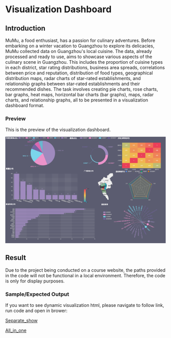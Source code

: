 # Visualization Dashboard

## Introduction

MuMu, a food enthusiast, has a passion for culinary adventures. Before embarking on a winter vacation to Guangzhou to explore its delicacies, MuMu collected data on Guangzhou's local cuisine. The data, already processed and ready to use, aims to showcase various aspects of the culinary scene in Guangzhou. This includes the proportion of cuisine types in each district, star rating distributions, business area spreads, correlations between price and reputation, distribution of food types, geographical distribution maps, radar charts of star-rated establishments, and relationship graphs between star-rated establishments and their recommended dishes. The task involves creating pie charts, rose charts, bar graphs, heat maps, horizontal bar charts (bar graphs), maps, radar charts, and relationship graphs, all to be presented in a visualization dashboard format.

### Preview

This is the preview of the visualization dashboard.

<img src="./Element/Preview.png" width="1000" alt="Preview Image Placeholder"/>

## Result

Due to the project being conducted on a course website, the paths provided in the code will not be functional in a local environment. Therefore, the code is only for display purposes.

### Sample/Expected Output

If you want to see dynamic visualization html, please navigate to follow link, run code and open in brower:

[Separate_show](./Element/Separate.html)

[All_in_one](./Element/All_in_one.html)
